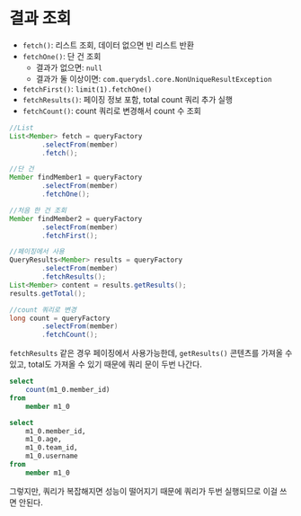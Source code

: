 # 결과 조회

- `fetch()`: 리스트 조회, 데이터 없으면 빈 리스트 반환
- `fetchOne()`: 단 건 조회
	- 결과가 없으면: `null`
	- 결과가 둘 이상이면: `com.querydsl.core.NonUniqueResultException`
- `fetchFirst()`: `limit(1).fetchOne()`
- `fetchResults()`: 페이징 정보 포함, total count 쿼리 추가 실행
- `fetchCount()`: count 쿼리로 변경해서 count 수 조회

```java
//List
List<Member> fetch = queryFactory
		.selectFrom(member)
		.fetch();

//단 건
Member findMember1 = queryFactory
		.selectFrom(member)
		.fetchOne();

//처음 한 건 조회
Member findMember2 = queryFactory
		.selectFrom(member)
		.fetchFirst();

//페이징에서 사용
QueryResults<Member> results = queryFactory
		.selectFrom(member)
		.fetchResults();
List<Member> content = results.getResults();  
results.getTotal();

//count 쿼리로 변경
long count = queryFactory
		.selectFrom(member)
		.fetchCount();
```

`fetchResults` 같은 경우 페이징에서 사용가능한데, `getResults()` 콘텐츠를 가져올 수 있고, total도 가져올 수 있기 때문에 쿼리 문이 두번 나간다.

```sql
select
	count(m1_0.member_id)      
from
	member m1_0
```

```sql
select
	m1_0.member_id,
	m1_0.age,
	m1_0.team_id,
	m1_0.username      
from
	member m1_0
```

그렇지만, 쿼리가 복잡해지면 성능이 떨어지기 때문에 쿼리가 두번 실행되므로 이걸 쓰면 안된다.
